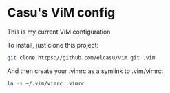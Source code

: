 Casu's ViM config
=================

This is my current ViM configuration

To install, just clone this project:

``` bash
git clone https://github.com/elcasu/vim.git .vim
```

And then create your .vimrc as a symlink to .vim/vimrc:

``` bash
ln -s ~/.vim/vimrc .vimrc
```

